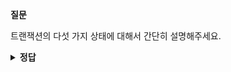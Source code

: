 **질문** 
<!-- 무조건 공백 -->
트랜잭션의 다섯 가지 상태에 대해서 간단히 설명해주세요.
<!-- 무조건 공백 -->
<details>
<summary><b>정답</b></summary>
<!-- summary 아래 한칸 공백 두어야함 -->
<!-- 무조건 한칸 공백 아래에 두고 정답 입력 -->

트랜잭션이 수행되기 시작하면 Active 상태가 되고, Active 상태의 트랜잭션이 마지막 연산을 처리하고 나면 Partially Commited 상태가 됩니다.  

Partially Commited 상태의 트랜잭션이 commit 연산을 실행하면 commited 상태가 되며, Active 상태나 Partially Commited 상태에서 여러 원인으로 인해 더는 정상적인
수행이 불가능하게 되면 Failed 상태가 됩니다. 

Failed 상태의 트랜잭션은 Rollback 연산의 실행으로 Aborted 상태가 됩니다. 

트랜잭션이 Commited 상태이거나 Aborted 상태가 되면 트랜잭션이 종료된 것으로 판단합니다.
</details>

<br>
